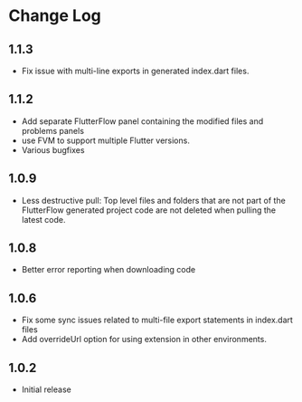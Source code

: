 # Change Log

## 1.1.3

- Fix issue with multi-line exports in generated index.dart files.

## 1.1.2

- Add separate FlutterFlow panel containing the modified files and problems panels
- use FVM to support multiple Flutter versions.
- Various bugfixes

## 1.0.9

- Less destructive pull: Top level files and folders that are not part of the FlutterFlow
  generated project code are not deleted when pulling the latest code.

## 1.0.8

- Better error reporting when downloading code

## 1.0.6

- Fix some sync issues related to multi-file export statements in index.dart files
- Add overrideUrl option for using extension in other environments.

## 1.0.2

- Initial release
